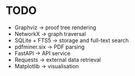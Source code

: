 # TODO

- Graphviz → proof tree rendering
- NetworkX → graph traversal
- SQLite + FTS5 → storage and full-text search
- pdfminer.six → PDF parsing
- FastAPI → API service
- Requests → external data retrieval
- Matplotlib → visualisation
